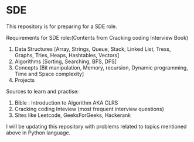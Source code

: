 # SDE 

This repository is for preparing for a SDE role.

Requirements for SDE role:(Contents from Cracking coding Interview Book)
1) Data Structures [Array, Strings, Queue, Stack, Linked List, Tress, Graphs, Tries, Heaps, Hashtables, Vectors]
2) Algorithms [Sorting, Searching, BFS, DFS]
3) Concepts [Bit manipulation, Memory, recursion, Dynamic programming, Time and Space complexity]
4) Projects 

Sources to learn and practise:
1) Bible : Introduction to Algorithm AKA CLRS 
2) Cracking coding Inteview (most frequent interview questions)
3) Sites like Leetcode, GeeksForGeeks, Hackerank

I will be updating this repository with problems related to topics mentioned above in Python language.


